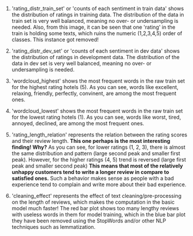 
1. 'rating_distr_train_set' or 'counts of each sentiment in train data' shows the distribution of ratings in training data. The distribution of the data in train set is very well balanced, meaning no over- or undersampling is needed. Also, from this image, it can be seen that one 'rating' in the train is holding some texts, which ruins the numeric (1,2,3,4,5) order of classes. This instance got removed!

2. 'rating_distr_dev_set' or 'counts of each sentiment in dev data' shows the distribution of ratings in development data. The distribution of the data in dev set is very well balanced, meaning no over- or undersampling is needed.

3. 'wordcloud_highest' shows the most frequent words in the raw train set for the highest rating hotels (5). As you can see, words like excellent, relaxing, friendly, perfectly, convinent, are among the most frequent ones.

4. 'wordcloud_lowest' shows the most frequent words in the raw train set for the lowest rating hotels (1). As you can see, words like worst, tired, annoyed, declined, are among the most frequent ones.

5. 'rating_length_relation' represents the relation between the rating scores and their review length. **This one perhaps is the most interesting finding! Why?** As you can see, for lower ratings (1, 2, 3), there is almost the same distribution and pattern (large second peak and smaller first peak). However, for the higher ratings (4, 5) trend is reversed (large first peak and smaller second peak) 
**This means that most of the relatively unhappy customers tend to write a longer review in compare to satisfied ones.** Such a behavior makes sense as people with a bad experience tend to complain and write more about their bad experience.

6. 'cleaning_effect' represents the effect of text cleaning/pre-processing on the length of reviews, which makes the computation in the basic model much faster! The red bar plot shows too many lengthy reviews with useless words in them for model training, which in the blue bar plot they have been removed using the StopWords and/or other NLP techniques such as lemmatization.
